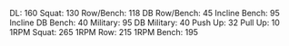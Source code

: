 DL: 160
 Squat: 130
 Row/Bench: 118
 DB Row/Bench: 45
 Incline Bench: 95
 Incline DB Bench: 40
 Military: 95
 DB Military: 40
 Push Up: 32
 Pull Up: 10
 1RPM Squat: 265
 1RPM Row: 215
 1RPM Bench: 195
